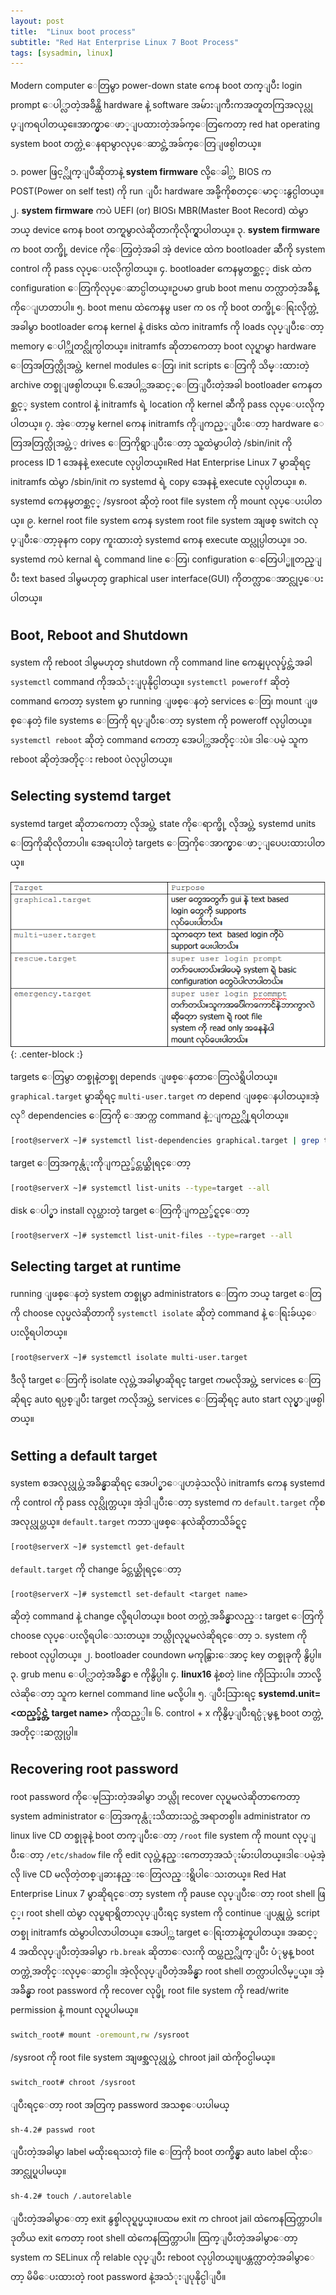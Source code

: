 ```yaml
---
layout: post
title:  "Linux boot process"
subtitle: "Red Hat Enterprise Linux 7 Boot Process"
tags: [sysadmin, linux]
---
```


Modern computer ေတြမွာ power-down state ကေန boot တက္ျပီး login prompt ေပါ္လာတဲ့အခ်ိန္ထိ hardware နဲ့ software အမ်ားျကီးကအတူတကြအလုပ္လုပ္ျကရပါတယ္။ေအာက္မွာေဖာ္ျပထားတဲ့အခ်က္ေတြကေတာ့ red hat operating system boot တက္တဲ့ေနရာမွာလုပ္ေဆာင္တဲ့အခ်က္ေတြျဖစ္ပါတယ္။

၁. power ဖြင့္လိုက္ျပီဆိုတာနဲ့ **system firmware** လို့ေခါ္တဲ့ BIOS က POST(Power on self test) ကို run ျပီး hardware အခ်ို့ကိုစတင္ေမာင္းနွင္ပါတယ္။
၂. **system firmware** ကပဲ UEFI (or) BIOS၊ MBR(Master Boot Record) ထဲမွာ ဘယ္ device ကေန boot တက္ရမွာလဲဆိုတာကိုလိုက္ရွာပါတယ္။
၃. **system firmware** က boot တက္ဖို့ device ကိုေတြ့တဲ့အခါ အဲ့ device ထဲက bootloader ဆီကို system control ကို pass လုပ္ေပးလိုက္ပါတယ္။
၄. bootloader ကေနမွတစ္ဆင့္ disk ထဲက configuration ေတြကိုလုပ္ေဆာင္ပါတယ္။ဥပမာ grub boot menu တက္လာတဲ့အခ်ိန္ကိုေျပာတာပါ။
၅. boot menu ထဲကေနမွ user က os ကို boot  တက္ဖို့ေရြးလိုက္တဲ့အခါမွာ bootloader ကေန  kernel နဲ့ disks ထဲက initramfs ကို loads လုပ္ျပီးေတာ့ memory ေပါ္ကိုတင္လိုက္ပါတယ္။ initramfs ဆိုတာကေတာ့ boot လုပ္ရာမွာ hardware ေတြအတြက္လိုအပ္တဲ့ kernel modules ေတြ၊ init scripts ေတြကို သိမ္းထားတဲ့ archive တစ္ခုျဖစ္ပါတယ္။
၆.အေပါ္ကအဆင့္ေတြျပီးတဲ့အခါ bootloader ကေနတစ္ဆင့္ system control နဲ့ initramfs ရဲ့ location  ကို kernel ဆီကို pass လုပ္ေပးလိုက္ပါတယ္။
၇. အဲ့ေတာ့မွ kernel ကေန initramfs ကိုျကည့္ျပီးေတာ့ hardware ေတြအတြက္လိုအပ္တဲ့့ drives ေတြကိုရွာျပီးေတာ့ သူ့ထဲမွာပါတဲ့ /sbin/init ကို process ID 1 အေနနဲ့ execute လုပ္ပါတယ္။Red Hat Enterprise Linux 7 မွာဆိုရင္ initramfs ထဲမွာ  /sbin/init က systemd  ရဲ့ copy အေနနဲ့ execute လုပ္ပါတယ္။
၈. systemd ကေနမွတစ္ဆင့္ /sysroot ဆိုတဲ့ root file system ကို  mount လုပ္ေပးပါတယ္။
၉. kernel root file system ကေန system root file system အျဖစ္  switch လုပ္ျပီးေတာ့ခုနက copy ကူးထားတဲ့  systemd ကေန execute ထပ္လုပ္ပါတယ္။
၁၀. systemd ကပဲ kernal ရဲ့ command line ေတြ၊ configuration ေတြေပါ္မူတည္ျပီး text based ဒါမွမဟုတ္ graphical user interface(GUI) ကိုတက္လာေအာင္လုပ္ေပးပါတယ္။

## Boot, Reboot and Shutdown
system ကို reboot ဒါမွမဟုတ္ shutdown  ကို command line ကေနျပုလုပ္ခ်င္တဲ့အခါ `systemctl` command ကိုအသံုးျပုနိုင္ပါတယ္။
`systemctl poweroff` ဆိုတဲ့ command ကေတာ့ system မွာ running ျဖစ္ေနတဲ့ services ေတြ၊ mount ျဖစ္ေနတဲ့ file systems ေတြကို ရပ္ျပီးေတာ့ system ကို poweroff လုပ္ပါတယ္။
`systemctl reboot` ဆိုတဲ့ command ကေတာ့ အေပါ္ကအတိုင္းပဲ။ ဒါေပမဲ့ သူက reboot ဆိုတဲ့အတိုင္း reboot ပဲလုပ္ပါတယ္။

## Selecting systemd target
systemd target ဆိုတာကေတာ့ လိုအပ္တဲ့ state ကိုေရာက္ဖို့ လိုအပ္တဲ့ systemd units ေတြကိုဆိုလိုတာပါ။ အေရးပါတဲ့ targets ေတြကိုေအာက္မွာေဖာ္ျပေပးထားပါတယ္။

![Table](/img/boot/1.png){: .center-block :}

targets ေတြမွာ တစ္ခုနဲ့တစ္ခု depends ျဖစ္ေနတာေတြလဲရွိပါတယ္။ `graphical.target` မွာဆိုရင္ `multi-user.target` က depend ျဖစ္ေနပါတယ္။အဲ့လုိ dependencies ေတြကို ေအာက္က command နဲ့့ျကည့္လို့ရပါတယ္။
```bash
[root@serverX ~]# systemctl list-dependencies graphical.target | grep target
```
target ေတြအကုန္လံုးကိုျကည့္ခ်င္တယ္ဆိုရင္ေတာ့
```bash
[root@serverX ~]# systemctl list-units --type=target --all
```
disk ေပါ္မွာ install လုပ္ထားတဲ့ target ေတြကိုျကည့္ခ်င္ရင္ေတာ့
```bash
[root@serverX ~]# systemctl list-unit-files --type=rarget --all
```
## Selecting target at runtime
running ျဖစ္ေနတဲ့ system တစ္ခုမွာ administrators ေတြက ဘယ္ target ေတြကို choose လုပ္မလဲဆိုတာကို `systemctl isolate` ဆိုတဲ့ command နဲ့  ေရြးခ်ယ္ေပးလို့ရပါတယ္။
```bash
[root@serverX ~]# systemctl isolate multi-user.target
```
ဒီလို target ေတြကို isolate  လုပ္တဲ့အခါမွာဆိုရင္ target ကမလိုအပ္တဲ့ services ေတြဆိုရင္ auto ရပ္ပစ္ျပီး target ကလိုအပ္တဲ့ services ေတြဆိုရင္ auto start လုပ္မွာျဖစ္ပါတယ္။

## Setting a default target
system စအလုပ္လုပ္တဲ့အခ်ိန္မွာဆိုရင္ အေပါ္မွာေျပာခဲ့သလိုပဲ initramfs ကေန systemd ကို control ကို pass လုပ္လိုက္တယ္။ အဲ့ဒါျပီးေတာ့ systemd က `default.target`  ကိုစအလုပ္လုပ္တယ္။
`default.target` ကဘာျဖစ္ေနလဲဆိုတာသိခ်င္ရင္
```bash
[root@serverX ~]# systemctl get-default
```
`default.target` ကို change ခ်င္တယ္ဆိုရင္ေတာ့
```basg
[root@serverX ~]# systemctl set-default <target name>
```
ဆိုတဲ့ command  နဲ့ change လို့ရပါတယ္။
boot တက္တဲ့အခ်ိန္မွာလည္း target ေတြကို choose လုပ္ေပးလို့ရပါေသးတယ္။
ဘယ္လိုလုပ္ရမလဲဆိုရင္ေတာ့
၁. system ကို reboot လုပ္ပါတယ္။
၂. bootloader coundown မကုန္သြားေအာင္ key တစ္ခုခုကို နွိပ္ပါ။
၃. grub menu ေပါ္လာတဲ့အခ်ိန္မွာ e ကိုနွိပ္ပါ။
၄. **linux16** နဲ့စတဲ့ line ကိုသြားပါ။ ဘာလို့လဲဆိုေတာ့ သူက kernel command line မလို့ပါ။
၅. ျပီးသြားရင္ **systemd.unit=<ထည့္ခ်င္တဲ့ target name>** ကိုထည့္ပါ။
၆. control + x ကိုနွိပ္ျပီးရင္ပံုမွန္ boot  တက္တဲ့အတိုင္းဆက္လုပ္ပါ။

## Recovering root password
root password ကိုေမ့သြားတဲ့အခါမွာ ဘယ္လို recover လုပ္ရမလဲဆိုတာကေတာ့ system administrator ေတြအကုန္လံုးသိထားသင္တဲ့အရာတစ္ပါ။
administrator က linux live CD တစ္ခုခုနဲ့ boot တက္ျပီးေတာ့ `/root` file system ကို mount လုပ္ျပီးေတာ့ `/etc/shadow` file ကို edit လုပ္တဲ့နည္းကေတာ့အသံုးမ်ားပါတယ္။ဒါေပမဲ့အဲ့လို live CD မလိုတဲ့တစ္ျခားနည္းေတြလည္းရွိပါေသးတယ္။
Red Hat Enterprise Linux 7 မွာဆိုရင္ေတာ့ system ကို pause လုပ္ျပီးေတာ့ root shell ဖြင့္၊ root shell ထဲမွာ လုပ္စရာရွိတာလုပ္ျပီးရင္  system ကို continue ျပန္လုပ္တဲ့ script တစ္ခု initramfs ထဲမွာပါလာပါတယ္။
အေပါ္က target ေရြးတာနဲ့တူပါတယ္။ အဆင့္ 4 အထိလုပ္ျပီးတဲ့အခါမွာ `rb.break` ဆိုတာေလးကို ထပ္ထည့္လိုက္ျပီး ပံုမွန္ boot တက္တဲ့အတိုင္းလုပ္ေဆာင္ပါ။
အဲ့လိုလုပ္ျပီတဲ့အခ်ိန္မွာ root shell တက္လာပါလိမ့္မယ္။
အဲ့အခ်ိန္မွာ root password ကို recover လုပ္ဖို့ root file system ကို read/write permission နဲ့ mount လုပ္ရပါမယ္။
```bash
switch_root# mount -oremount,rw /sysroot
```
/sysroot ကို root file system အျဖစ္အလုပ္လုပ္တဲ့ chroot jail ထဲကို၀င္ပါမယ္။
```bash
switch_root# chroot /sysroot
```
ျပီးရင္ေတာ့ root အတြက္ password အသစ္ေပးပါမယ္
```bash
sh-4.2# passwd root
```
ျပီးတဲ့အခါမွာ label  မထိုးရေသးတဲ့ file ေတြကို boot တက္ခ်ိန္မွာ auto label ထိုးေအာင္လုပ္ရပါမယ္။
```bash
sh-4.2# touch /.autorelable
```
ျပီးတဲ့အခါမွာေတာ့ exit နွစ္ခါလုပ္ရပ္မယ္။ပထမ exit က chroot jail ထဲကေနထြက္တာပါ။ဒုတိယ exit ကေတာ့ root shell ထဲကေနထြက္တာပါ။
ထြက္ျပီးတဲ့အခါမွာေတာ့ system က SELinux ကို relable လုပ္ျပီး reboot လုပ္ပါတယ္။ျပန္တက္လာတဲ့အခါမွာေတာ့ မိမိေပးထားတဲ့ root password နဲ့အသံုးျပုနိုင္ပါျပီ။
